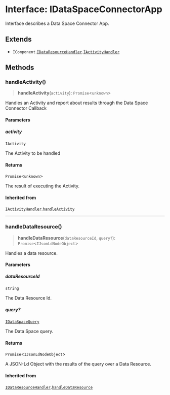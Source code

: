 # Interface: IDataSpaceConnectorApp

Interface describes a Data Space Connector App.

## Extends

- `IComponent`.[`IDataResourceHandler`](IDataResourceHandler.md).[`IActivityHandler`](IActivityHandler.md)

## Methods

### handleActivity()

> **handleActivity**(`activity`): `Promise`\<`unknown`\>

Handles an Activity and report about results through the Data Space Connector Callback

#### Parameters

##### activity

`IActivity`

The Activity to be handled

#### Returns

`Promise`\<`unknown`\>

The result of executing the Activity.

#### Inherited from

[`IActivityHandler`](IActivityHandler.md).[`handleActivity`](IActivityHandler.md#handleactivity)

***

### handleDataResource()

> **handleDataResource**(`dataResourceId`, `query?`): `Promise`\<`IJsonLdNodeObject`\>

Handles a data resource.

#### Parameters

##### dataResourceId

`string`

The Data Resource Id.

##### query?

[`IDataSpaceQuery`](IDataSpaceQuery.md)

The Data Space query.

#### Returns

`Promise`\<`IJsonLdNodeObject`\>

A JSON-Ld Object with the results of the query over a Data Resource.

#### Inherited from

[`IDataResourceHandler`](IDataResourceHandler.md).[`handleDataResource`](IDataResourceHandler.md#handledataresource)
